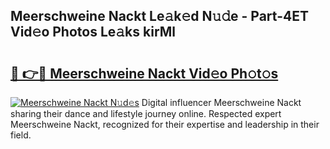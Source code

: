 ## Meerschweine Nackt Le𝚊k𝚎d N𝚞𝚍e - Part-4ET Vid𝚎o Photos Le𝚊ks kirMl

# <h2><a href="http://fb7eosu.evod.top/?m=Meerschweine+Nackt">🔗 👉🔴 Meerschweine Nackt Vid𝚎o Ph𝚘t𝚘s</a></h2>

[![Meerschweine Nackt N𝚞d𝚎s](https://i.imgur.com/8V9OHl7.gif)](http://fb7eosu.evod.top/?m=Meerschweine+Nackt)
Digital influencer Meerschweine Nackt sharing their dance and lifestyle journey online. Respected expert Meerschweine Nackt, recognized for their expertise and leadership in their field. 

